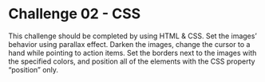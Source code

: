 # Challenge 02 - CSS

This challenge should be completed by using HTML & CSS.
Set the images’ behavior using parallax effect.
Darken the images, change the cursor to a hand while pointing to action items.
Set the borders next to the images with the specified colors, and position all of the elements with the CSS property “position” only.
